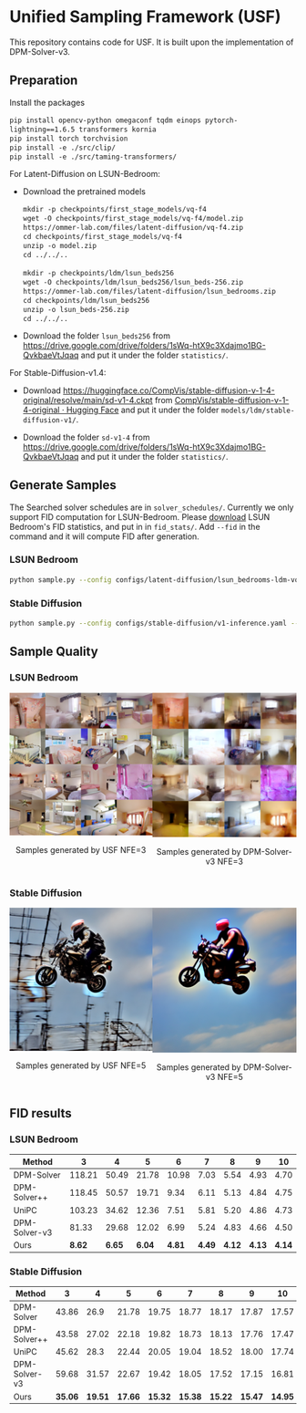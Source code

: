 # Unified Sampling Framework (USF)
This repository contains code for USF. It is built upon the implementation of DPM-Solver-v3. 

## Preparation

Install the packages

```shell
pip install opencv-python omegaconf tqdm einops pytorch-lightning==1.6.5 transformers kornia
pip install torch torchvision
pip install -e ./src/clip/
pip install -e ./src/taming-transformers/
```


For Latent-Diffusion on LSUN-Bedroom:

- Download the pretrained models

  ```shell
  mkdir -p checkpoints/first_stage_models/vq-f4
  wget -O checkpoints/first_stage_models/vq-f4/model.zip https://ommer-lab.com/files/latent-diffusion/vq-f4.zip
  cd checkpoints/first_stage_models/vq-f4
  unzip -o model.zip
  cd ../../..
  
  mkdir -p checkpoints/ldm/lsun_beds256
  wget -O checkpoints/ldm/lsun_beds256/lsun_beds-256.zip https://ommer-lab.com/files/latent-diffusion/lsun_bedrooms.zip
  cd checkpoints/ldm/lsun_beds256
  unzip -o lsun_beds-256.zip
  cd ../../..
  ```

- Download the folder `lsun_beds256` from https://drive.google.com/drive/folders/1sWq-htX9c3Xdajmo1BG-QvkbaeVtJqaq and put it under the folder `statistics/`.

For Stable-Diffusion-v1.4:

- Download https://huggingface.co/CompVis/stable-diffusion-v-1-4-original/resolve/main/sd-v1-4.ckpt from [CompVis/stable-diffusion-v-1-4-original · Hugging Face](https://huggingface.co/CompVis/stable-diffusion-v-1-4-original) and put it under the folder `models/ldm/stable-diffusion-v1/`.

- Download the folder `sd-v1-4` from https://drive.google.com/drive/folders/1sWq-htX9c3Xdajmo1BG-QvkbaeVtJqaq and put it under the folder `statistics/`.


## Generate Samples
The Searched solver schedules are in `solver_schedules/`. Currently we only support FID computation for LSUN-Bedroom. Please [download](https://openaipublic.blob.core.windows.net/diffusion/jul-2021/ref_batches/lsun/bedroom/VIRTUAL_lsun_bedroom256.npz) LSUN Bedroom's FID statistics, and put in in `fid_stats/`. Add `--fid` in the command and it will compute FID after generation.
### LSUN Bedroom
```bash
python sample.py --config configs/latent-diffusion/lsun_bedrooms-ldm-vq-4.yaml --ckpt checkpoints/ldm/lsun_beds256/model.ckpt --gpu 0 --method unisampler --load_decision solver_schedules/lsun/lsun_nfe3.pth --n_samples 16 --exp exp/lsun --H 256 --W 256 --C 3 --f 4 --statistics_dir statistics/lsun_beds256/120_1024
```

### Stable Diffusion
```bash
python sample.py --config configs/stable-diffusion/v1-inference.yaml --ckpt checkpoints/ldm/stable-diffusion-v1/sd-v1-4.ckpt --gpu 0 --method unisampler --load_decision solver_schedules/stable_diffusion/stable_diffusion_nfe5.pth --exp exp/stable_diffusion --H 512 --W 512 --C 4 --f 8 --statistics_dir statistics/sd-v1-4/7.5_250_1024 --prompt A\ beautiful\ castle\ beside\ a\ waterfall\ in\ the\ woods,\ by\ Josef\ Thoma,\ matte\ painting,\ trending\ on\ artstation\ HQ --n_samples 25
```

## Sample Quality
### LSUN Bedroom
<div style="display: flex; justify-content: space-around;">

  <div style="text-align: center;">
    <img src="solver_schedules/lsun/images/nfe3_usf.png" alt="USF" width="300">
    <p>Samples generated by USF NFE=3</p>
  </div>

  <div style="text-align: center;">
    <img src="solver_schedules/lsun/images/nfe3_dpm_solver_v3.png" alt="DPM-Solver-v3" width="300">
    <p>Samples generated by DPM-Solver-v3 NFE=3</p>
  </div>

</div>

### Stable Diffusion
<div style="display: flex; justify-content: space-around;">

  <div style="text-align: center;">
    <img src="solver_schedules/stable_diffusion/images/nfe5_usf.png" alt="USF" width="300">
    <p>Samples generated by USF NFE=5</p>
  </div>

  <div style="text-align: center;">
    <img src="solver_schedules/stable_diffusion/images/nfe5_dpm_solver_v3.png" alt="DPM-Solver-v3" width="300">
    <p>Samples generated by DPM-Solver-v3 NFE=5</p>
  </div>

</div>

## FID results

### LSUN Bedroom
| **Method**       | **3**   | **4**   | **5**   | **6**   | **7**   | **8**   | **9**   | **10**  |
|-------------------|---------|---------|---------|---------|---------|---------|---------|---------|
| DPM-Solver       | 118.21  | 50.49   | 21.78   | 10.98   | 7.03    | 5.54    | 4.93    | 4.70    |
| DPM-Solver++     | 118.45  | 50.57   | 19.71   | 9.34    | 6.11    | 5.13    | 4.84    | 4.75    |
| UniPC            | 103.23  | 34.62   | 12.36   | 7.51    | 5.81    | 5.20    | 4.86    | 4.73    |
| DPM-Solver-v3    | 81.33   | 29.68   | 12.02   | 6.99    | 5.24    | 4.83    | 4.66    | 4.50    |
| Ours             | **8.62**| **6.65**| **6.04**| **4.81**| **4.49**| **4.12**| **4.13**| **4.14**|

### Stable Diffusion
| **Method**       | **3**    | **4**    | **5**    | **6**    | **7**    | **8**    | **9**    | **10**   |
|-------------------|----------|----------|----------|----------|----------|----------|----------|----------|
| DPM-Solver       | 43.86    | 26.9     | 21.78    | 19.75    | 18.77    | 18.17    | 17.87    | 17.57    |
| DPM-Solver++     | 43.58    | 27.02    | 22.18    | 19.82    | 18.73    | 18.13    | 17.76    | 17.47    |
| UniPC            | 45.62    | 28.3     | 22.44    | 20.05    | 19.04    | 18.52    | 18.00    | 17.74    |
| DPM-Solver-v3    | 59.68    | 31.57    | 22.67    | 19.42    | 18.05    | 17.52    | 17.15    | 16.81    |
| Ours             | **35.06**| **19.51**| **17.66**| **15.32**| **15.38**| **15.22**| **15.47**| **14.95**|

